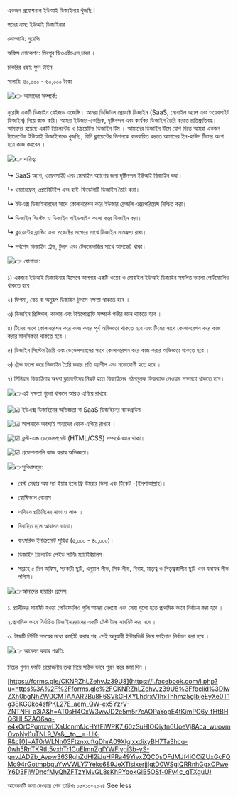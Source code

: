 একজন প্রফেশনাল ইউআই ডিজাইনার খুঁজছি !

পদের নাম: ইউআই ডিজাইনার

কোম্পানি: নুরেন্সি

অফিস লোকেশন: মিরপুর ডিওএইচএস,ঢাকা ।

চাকরির ধরণ: ফুল টাইম

সালারি: ৪০,০০০ - ৬০,০০০ টাকা

![👉](https://static.xx.fbcdn.net/images/emoji.php/v9/t51/1/16/1f449.png) আমাদের সম্পর্কে:

নুরেন্সি একটি ডিজাইন বেইজড এজেন্সি। আমরা ডিজিটাল প্রোডাক্ট ডিজাইন (SaaS, মোবাইল অ্যাপ এবং ওয়েবসাইট ডিজাইন) নিয়ে কাজ করি। আমরা ইউজার-কেন্দ্রিক, দৃষ্টিনন্দন এবং কার্যকর ডিজাইন তৈরি করতে প্রতিশ্রুতিবদ্ধ। আমাদের রয়েছে একটি ট্যালেন্টেড ও ক্রিয়েটিভ ডিজাইন টিম । আমাদের ডিজাইন টিমে যোগ দিতে আমরা একজন ট্যালেন্টেড ইউআই ডিজাইনাকে খুজছি , যিনি ক্লায়েন্টের ভিশনকে বাস্তবায়িত করতে আমাদের ইন-হাউস টিমের অংশ হয়ে কাজ করবেন ।

![👉](https://static.xx.fbcdn.net/images/emoji.php/v9/t51/1/16/1f449.png) দায়িত্ব:

↳ SaaS অ্যাপ, ওয়েবসাইট এবং মোবাইল অ্যাপের জন্য দৃষ্টিনন্দন ইউআই ডিজাইন করা।

↳ ওয়্যারফ্রেম, প্রোটোটাইপ এবং হাই-ফিডেলিটি ডিজাইন তৈরি করা।

↳ ইউএক্স ডিজাইনারদের সাথে কোলাবরেশন করে ইউজার ফ্রেন্ডলি এক্সপেরিয়েন্স নিশ্চিত করা।

↳ ডিজাইন সিস্টেম ও ডিজাইন গাইডলাইন ফলো করে ডিজাইন করা।

↳ ক্লায়েন্টের ব্র্যান্ডিং এবং প্রজেক্টের লক্ষ্যের সাথে ডিজাইন সামঞ্জস্য রাখা।

↳ সর্বশেষ ডিজাইন ট্রেন্ড, টুলস এবং টেকনোলজির সাথে আপডেট থাকা।

![👉](https://static.xx.fbcdn.net/images/emoji.php/v9/t51/1/16/1f449.png) যোগ্যতা:

১) একজন ইউআই ডিজাইনার হিসেবে আপনার একটি ওয়েব ও মোবাইল ইউআই ডিজাইন সম্বলিত ভালো পোর্টফোলিও থাকতে হবে ।

২) ফিগমা, স্কেচ বা অনুরূপ ডিজাইন টুলসে দক্ষতা থাকতে হবে ।

৩) ডিজাইন প্রিন্সিপল, কালার এবং টাইপোগ্রাফি সম্পর্কে গভীর জ্ঞান থাকতে হবে ।

৪) টিমের সাথে কোলাবরেশন করে কাজ করার পূর্ব অভিজ্ঞতা থাকতে হবে এবং টিমের সাথে কোলাবরেশন করে কাজ করার মানসিকতা থাকতে হবে ।

৫) ডিজাইন সিস্টেম তৈরি এবং ডেভেলপারদের সাথে কোলাবরেশন করে কাজ করার অভিজ্ঞতা থাকতে হবে ।

৬) ট্রেন্ড ফলো করে ডিজাইন তৈরি করার প্রতি যত্নশীল এবং মনোযোগী হতে হবে ।

৭) সিনিয়ার ডিজাইনার অথবা ক্লায়েন্টদের নিকট হতে ডিজাইনের গঠনমূলক ফিডব্যাক নেওয়ার সক্ষমতা থাকতে হবে।

![👉](https://static.xx.fbcdn.net/images/emoji.php/v9/t51/1/16/1f449.png)এই দক্ষতা গুলো থাকলে আরও এগিয়ে রাখবে:

![☑](https://static.xx.fbcdn.net/images/emoji.php/v9/t8d/1/16/2611.png) ইউএক্স ডিজাইনের অভিজ্ঞতা বা SaaS ডিজাইনের ব্যাকগ্রাউন্ড

![☑](https://static.xx.fbcdn.net/images/emoji.php/v9/t8d/1/16/2611.png) আপনাকে অবশ্যই অন্যদের থেকে এগিয়ে রাখবে ।

![☑](https://static.xx.fbcdn.net/images/emoji.php/v9/t8d/1/16/2611.png) ফ্রন্ট-এন্ড ডেভেলপমেন্ট (HTML/CSS) সম্পর্কে জ্ঞান থাকা।

![☑](https://static.xx.fbcdn.net/images/emoji.php/v9/t8d/1/16/2611.png) প্রফেশনাললি কাজ করার অভিজ্ঞতা।

![👉](https://static.xx.fbcdn.net/images/emoji.php/v9/t51/1/16/1f449.png)সুবিধাসমূহ:

- বেস্ট মেম্বার অফ দ্যা ইয়ার হলে ফ্রি উমরার ভিসা এবং টিকেট -(ইনশাআল্লাহ)।

- ফেস্টিভাল বোনাস।

- অফিসে প্রতিদিনের নাস্তা ও লাঞ্চ ।

- বিবাহিত হলে আবাসন ভাতা।

- বাৎসরিক ইনক্রিমেন্ট সুবিধা (৫,০০০ - ৪০,০০০)।

- ডিজাইন রিলেটেড পেইড লার্নিং ম্যাটেরিয়ালস।

- সপ্তাহে ৫ দিন অফিস, সরকারী ছুটি, এনুয়াল লীভ, সিক লীভ, বিবাহ, মাতৃত্ব ও পিতৃত্বকালীন ছুটি এবং যথাযথ লীভ পলিসি।

![👉](https://static.xx.fbcdn.net/images/emoji.php/v9/t51/1/16/1f449.png)আমাদের হায়ারিং প্রসেস:

১. প্রার্থীদের সাবমিট হওয়া পোর্টফোলিও গুলি আমরা দেখবো এবং সেরা গুলো হতে প্রাথমিক ভাবে নির্বাচন করা হবে ।

২.প্রাথমিক ভাবে নির্বাচিত ডিজাইনাররাদের একটি টেস্ট টাস্ক সাবমিট করা হবে ।

৩. টাস্কটি নির্দিষ্ট সময়ের মধ্যে কমপ্লিট করার পর, সেই অনুযায়ী ইন্টারভিউ নিয়ে ফাইনাল নির্বাচন করা হবে ।

![👉](https://static.xx.fbcdn.net/images/emoji.php/v9/t51/1/16/1f449.png) আবেদন করার পদ্ধতি:

নিচের গুগল ফর্মটি প্রয়োজনীয় তথ্য দিয়ে সঠিক ভাবে পুরন করে জমা দিন ।

[https://forms.gle/CKNRZhLZehvJz39U8](https://l.facebook.com/l.php?u=https%3A%2F%2Fforms.gle%2FCKNRZhLZehvJz39U8%3Ffbclid%3DIwZXh0bgNhZW0CMTAAAR2Bu8F6SVkGHXYLhdrxV1hxTnhmz5gIbjeEyXe0T1g38KG0ko4sfPKL27E_aem_QW-ex5YzrV-ZNTNFi_a3iA&h=AT0sH4CxW3wvJD2e5m5r7cAOPaYopE4tKimPO6y_fHtBHQ6HL5ZAO6aq-e4xOrCPgmxwLXaUcnmfJcHYtFiWPK7_60zSuHIOQiytn6UoeVj8Aca_wuovmOvpNyl1uTNL9_Vs&__tn__=-UK-R&c[0]=AT0rWLNn03FtznxuftqDhrA09XlgixxdixyBH7Ta3hcq-0wh5RnTKRtIt5vxhTr1CuEImnZgfYWFlygi3b-yS-gnvJADZb_Aypw363RghZdHl2jJuHPRa49YivxZQC0sOFdMJf4iOCiZUxGcFQMo94rGotmpbguYwVWLY7Yeks689JeXTisixerjjIgtD0WSgjQRRnhGgxOPweY6D3FjWDncfMyQhZFTzYMvGL8sKhPYqokGiB5OSf-0Fv4c_qTXguU)

আবেদনটি জমা দেওয়ার শেষ তারিখঃ ১৫-১০-২০২৪ See less